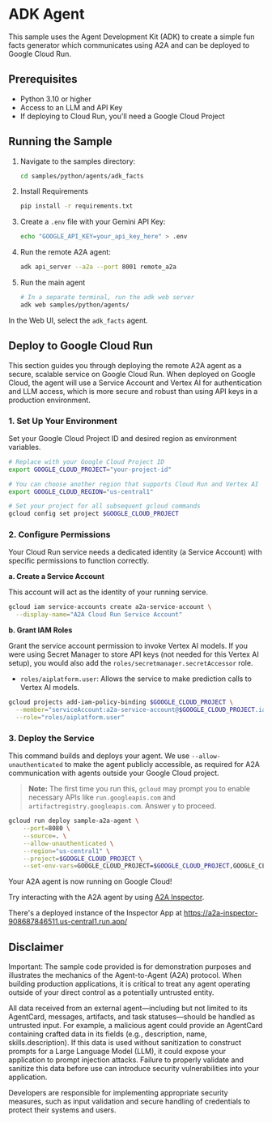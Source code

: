 # ADK Agent

This sample uses the Agent Development Kit (ADK) to create a simple fun facts generator which communicates using A2A and can be deployed to Google Cloud Run.

## Prerequisites

- Python 3.10 or higher
- Access to an LLM and API Key
- If deploying to Cloud Run, you'll need a Google Cloud Project

## Running the Sample

1. Navigate to the samples directory:

    ```bash
    cd samples/python/agents/adk_facts
    ```

2. Install Requirements

    ```bash
    pip install -r requirements.txt
    ```

3. Create a `.env` file with your Gemini API Key:

   ```bash
   echo "GOOGLE_API_KEY=your_api_key_here" > .env
   ```

4. Run the remote A2A agent:

    ```bash
    adk api_server --a2a --port 8001 remote_a2a
    ```

5. Run the main agent

    ```bash
    # In a separate terminal, run the adk web server
    adk web samples/python/agents/
    ```

  In the Web UI, select the `adk_facts` agent.

## Deploy to Google Cloud Run

This section guides you through deploying the remote A2A agent as a secure, scalable service on Google Cloud Run. When deployed on Google Cloud, the agent will use a Service Account and Vertex AI for authentication and LLM access, which is more secure and robust than using API keys in a production environment.

### 1. Set Up Your Environment

Set your Google Cloud Project ID and desired region as environment variables.

```bash
# Replace with your Google Cloud Project ID
export GOOGLE_CLOUD_PROJECT="your-project-id"

# You can choose another region that supports Cloud Run and Vertex AI
export GOOGLE_CLOUD_REGION="us-central1"

# Set your project for all subsequent gcloud commands
gcloud config set project $GOOGLE_CLOUD_PROJECT
```

### 2. Configure Permissions

Your Cloud Run service needs a dedicated identity (a Service Account) with specific permissions to function correctly.

**a. Create a Service Account**

This account will act as the identity of your running service.

```bash
gcloud iam service-accounts create a2a-service-account \
  --display-name="A2A Cloud Run Service Account"
```

**b. Grant IAM Roles**

Grant the service account permission to invoke Vertex AI models. If you were using Secret Manager to store API keys (not needed for this Vertex AI setup), you would also add the `roles/secretmanager.secretAccessor` role.

- `roles/aiplatform.user`: Allows the service to make prediction calls to Vertex AI models.

```bash
gcloud projects add-iam-policy-binding $GOOGLE_CLOUD_PROJECT \
  --member="serviceAccount:a2a-service-account@$GOOGLE_CLOUD_PROJECT.iam.gserviceaccount.com" \
  --role="roles/aiplatform.user"
```

### 3. Deploy the Service

This command builds and deploys your agent. We use `--allow-unauthenticated` to make the agent publicly accessible, as required for A2A communication with agents outside your Google Cloud project.

> **Note:** The first time you run this, `gcloud` may prompt you to enable necessary APIs like `run.googleapis.com` and `artifactregistry.googleapis.com`. Answer `y` to proceed.

```bash
gcloud run deploy sample-a2a-agent \
    --port=8080 \
    --source=. \
    --allow-unauthenticated \
    --region="us-central1" \
    --project=$GOOGLE_CLOUD_PROJECT \
    --set-env-vars=GOOGLE_CLOUD_PROJECT=$GOOGLE_CLOUD_PROJECT,GOOGLE_CLOUD_REGION=$GOOGLE_CLOUD_REGION,GOOGLE_GENAI_USE_VERTEXAI=true
```

Your A2A agent is now running on Google Cloud!

Try interacting with the A2A agent by using [A2A Inspector](https://github.com/a2aproject/a2a-inspector).

There's a deployed instance of the Inspector App at <https://a2a-inspector-908687846511.us-central1.run.app/>

## Disclaimer

Important: The sample code provided is for demonstration purposes and illustrates the mechanics of the Agent-to-Agent (A2A) protocol. When building production applications, it is critical to treat any agent operating outside of your direct control as a potentially untrusted entity.

All data received from an external agent—including but not limited to its AgentCard, messages, artifacts, and task statuses—should be handled as untrusted input. For example, a malicious agent could provide an AgentCard containing crafted data in its fields (e.g., description, name, skills.description). If this data is used without sanitization to construct prompts for a Large Language Model (LLM), it could expose your application to prompt injection attacks.  Failure to properly validate and sanitize this data before use can introduce security vulnerabilities into your application.

Developers are responsible for implementing appropriate security measures, such as input validation and secure handling of credentials to protect their systems and users.
